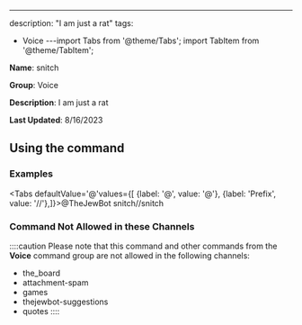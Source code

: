 ---
description: "I am just a rat"
tags:
  - Voice
---import Tabs from '@theme/Tabs';
import TabItem from '@theme/TabItem';

**Name**: snitch

**Group**: Voice

**Description**: I am just a rat

**Last Updated**: 8/16/2023

## Using the command

### Examples
<Tabs defaultValue='@'values={[ {label: '@', value: '@'}, {label: 'Prefix', value: '//'},]}><TabItem value='@'>@TheJewBot snitch</TabItem><TabItem value='//'>//snitch</TabItem></Tabs>

### Command Not Allowed in these Channels
::::caution Please note that this command and other commands from the **Voice** command group are not allowed in the following channels:
- the_board
- attachment-spam
- games
- thejewbot-suggestions
- quotes
::::